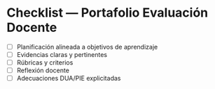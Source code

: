 # Checklist — Portafolio Evaluación Docente
- [ ] Planificación alineada a objetivos de aprendizaje
- [ ] Evidencias claras y pertinentes
- [ ] Rúbricas y criterios
- [ ] Reflexión docente
- [ ] Adecuaciones DUA/PIE explicitadas
